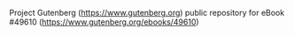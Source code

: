 Project Gutenberg (https://www.gutenberg.org) public repository for eBook #49610 (https://www.gutenberg.org/ebooks/49610)
